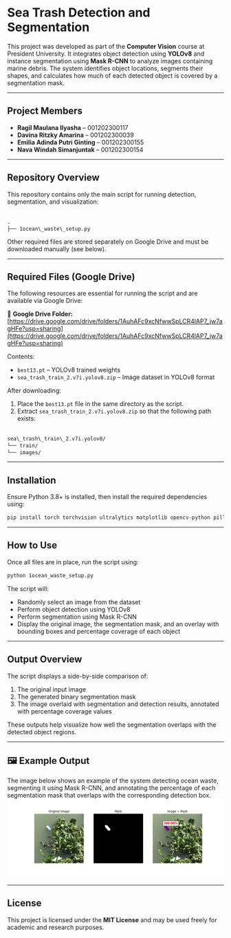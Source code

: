 # Sea Trash Detection and Segmentation

This project was developed as part of the **Computer Vision** course at President University. It integrates object detection using **YOLOv8** and instance segmentation using **Mask R-CNN** to analyze images containing marine debris. The system identifies object locations, segments their shapes, and calculates how much of each detected object is covered by a segmentation mask.

---

## Project Members

- **Ragil Maulana Ilyasha** – 001202300117  
- **Davina Ritzky Amarina** – 001202300039  
- **Emilia Adinda Putri Ginting** – 001202300155  
- **Nava Windah Simanjuntak** – 001202300154  

---

## Repository Overview

This repository contains only the main script for running detection, segmentation, and visualization:

```

.
├── 1ocean\_waste\_setup.py

```

Other required files are stored separately on Google Drive and must be downloaded manually (see below).

---

## Required Files (Google Drive)

The following resources are essential for running the script and are available via Google Drive:

🔗 **Google Drive Folder:**  
[https://drive.google.com/drive/folders/1AuhAFc9xcNfwwSpLCR4lAP7_jw7agHFe?usp=sharing](https://drive.google.com/drive/folders/1AuhAFc9xcNfwwSpLCR4lAP7_jw7agHFe?usp=sharing)

Contents:
- `best13.pt` – YOLOv8 trained weights  
- `sea_trash_train_2.v7i.yolov8.zip` – Image dataset in YOLOv8 format

After downloading:
1. Place the `best13.pt` file in the same directory as the script.
2. Extract `sea_trash_train_2.v7i.yolov8.zip` so that the following path exists:

```

sea\_trash\_train\_2.v7i.yolov8/
└── train/
└── images/

````

---

## Installation

Ensure Python 3.8+ is installed, then install the required dependencies using:

```bash
pip install torch torchvision ultralytics matplotlib opencv-python pillow
````

---

## How to Use

Once all files are in place, run the script using:

```bash
python 1ocean_waste_setup.py
```

The script will:

* Randomly select an image from the dataset
* Perform object detection using YOLOv8
* Perform segmentation using Mask R-CNN
* Display the original image, the segmentation mask, and an overlay with bounding boxes and percentage coverage of each object

---

## Output Overview

The script displays a side-by-side comparison of:

1. The original input image
2. The generated binary segmentation mask
3. The image overlaid with segmentation and detection results, annotated with percentage coverage values

These outputs help visualize how well the segmentation overlaps with the detected object regions.

---

## 🖼️ Example Output
The image below shows an example of the system detecting ocean waste, segmenting it using Mask R-CNN, and annotating the percentage of each segmentation mask that overlaps with the corresponding detection box.
![Example Output](Ocean_Waste_Detected.png)

---

## License

This project is licensed under the **MIT License** and may be used freely for academic and research purposes.
